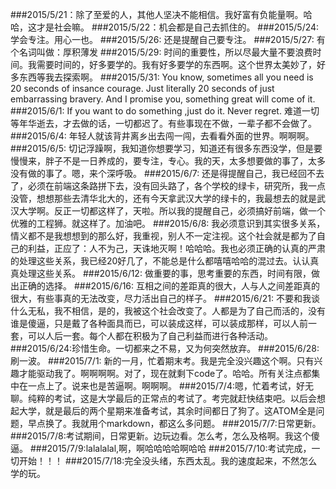 ###2015/5/21：除了至爱的人，其他人坚决不能相信。我好富有负能量啊。哈哈，这才是社会嘛。
###2015/5/22：机会都是自己去抓住的。
###2015/5/24: 学会专注。用心一也。
###2015/5/26: 还是提醒自己要专注。
###2015/5/27: 有个名词叫做：厚积薄发
###2015/5/29: 时间的重要性，所以尽最大量不要浪费时间。我需要时间的，好多要学的。我有好多要学的东西啊。这个世界太美妙了，好多东西等我去探索啊。
###2015/5/31: You know, sometimes all you need is 20 seconds of insance courage. Just literally 20 seconds of just embarrassing bravery. And I promise you, something great will come of it.
###2015/6/1: If you want to do something ,just do it. Never regret. 难道一切等年华逝去，才去做的话，一切都迟了。有些事现在不做，一辈子都不会做了。
###2015/6/4: 年轻人就该背井离乡出去闯一闯，去看看外面的世界。啊啊啊。
###2015/6/5: 切记浮躁啊，我知道你想要学习，知道还有很多东西没学，但是要慢慢来，胖子不是一日养成的，要专注，专心。我的天，太多想要做的事了，太多没有做的事了。嗯，来个深呼吸。
###2015/6/7: 还是得提醒自己，我已经回不去了，必须在前端这条路拼下去，没有回头路了，各个学校的绿卡，研究所，我一点没管，想想那些去清华北大的，还有今天拿武汉大学的绿卡的，我最想去的就是武汉大学啊。反正一切都这样了，天啦。所以我的提醒自己，必须搞好前端，做一个优雅的工程狮。就这样了。加油吧。
###2015/6/8: 我必须意识到其实很多关系，情义都不是我想想到的那么好，我重视，别人不一定注视。这个社会就是都为了自己的利益，正应了：人不为己，天诛地灭啊！哈哈哈。我也必须正确的认真的严肃的处理这些关系，我已经20好几了，不能总是什么都嘻嘻哈哈的混过去。认认真真处理这些关系。
###2015/6/12: 做重要的事，思考重要的东西，时间有限，做出正确的选择。
###2015/6/16: 互相之间的差距真的很大，人与人之间差距真的很大，有些事真的无法改变，尽力活出自己的样子。
###2015/6/21: 不要和我谈什么无私，我不相信，是的，我被这个社会改变了。人都是为了自己而活的，没有谁是傻逼，只是戴了各种面具而已，可以装成这样，可以装成那样，可以人前一套，可以人后一套。每个人都在积极为了自己利益而进行各种活动。
###2015/6/24:珍惜生命。一切都来之不易，又为何突然放弃。
###2015/6/28:刷一波。
###2015/7/1: 新的一月，忙着期末考。我是完全没兴趣这个啊。只有兴趣才能驱动我了。啊啊啊啊。对了，现在就剩下code了。哈哈。所有关注点都集中在一点上了。说来也是苦逼啊。啊啊啊。
###2015/7/4:嗯，忙着考试，好无聊。纯粹的考试，这是大学最后的正常点的考试了。考完就赶快结束吧。以后会想起大学，就是最后的两个星期来准备考试，其余时间都日了狗了。这ATOM全是问题，早点换了。我就用个markdown，都这么多问题。
###2015/7/7:日常更新。
###2015/7/8:考试期间，日常更新。边玩边看。怎么考，怎么及格啊。我这个傻逼。
###2015/7/9:lalalalal,啊，啊哈哈哈哈啊哈哈
###2015/7/10:考试完成，一切开始！！！
###2015/7/18:完全没头绪，东西太乱。我的速度起来，不然怎么学的玩。
